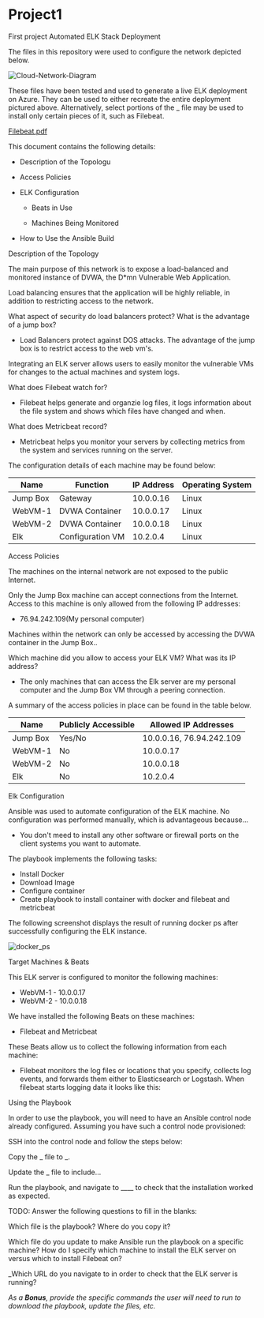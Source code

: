 # Project1
First project 
Automated ELK Stack Deployment

The files in this repository were used to configure the network depicted below.

![Cloud-Network-Diagram](https://user-images.githubusercontent.com/72894197/108268039-dae0f480-7120-11eb-82b0-855704ae507e.png)

These files have been tested and used to generate a live ELK deployment on Azure. They can be used to either recreate the entire deployment pictured above. Alternatively, select portions of the _ file may be used to install only certain pieces of it, such as Filebeat.

[Filebeat.pdf](https://github.com/jjorns20/Project1/files/5998647/Filebeat.pdf)

This document contains the following details:

- Description of the Topologu

- Access Policies

- ELK Configuration

  - Beats in Use

  - Machines Being Monitored

- How to Use the Ansible Build

Description of the Topology

The main purpose of this network is to expose a load-balanced and monitored instance of DVWA, the D*mn Vulnerable Web Application.

Load balancing ensures that the application will be highly reliable, in addition to restricting access to the network.

What aspect of security do load balancers protect? What is the advantage of a jump box?

  - Load Balancers protect against DOS attacks. The advantage of the jump box is to restrict access to the web vm's. 

Integrating an ELK server allows users to easily monitor the vulnerable VMs for changes to the actual machines and system logs.

What does Filebeat watch for?

  - Filebeat helps generate and organzie log files, it logs information about the file system and shows which files have changed and when.

What does Metricbeat record?

  - Metricbeat helps you monitor your servers by collecting metrics from the system and services running on the server.
  
The configuration details of each machine may be found below:


 | Name	       | Function	        | IP Address	| Operating System |
 |-------------|------------------|-------------|------------------|
 | Jump Box	   | Gateway	        | 10.0.0.16	  | Linux            |
 | WebVM-1     | DVWA Container		|	10.0.0.17   | Linux            |
 | WebVM-2     | DVWA Container   |	10.0.0.18	  | Linux            |
 | Elk         | Configuration VM | 10.2.0.4    | Linux            |
Access Policies

The machines on the internal network are not exposed to the public Internet. 

Only the Jump Box machine can accept connections from the Internet. Access to this machine is only allowed from the following IP addresses:

  - 76.94.242.109(My personal computer)

Machines within the network can only be accessed by accessing the DVWA container in the Jump Box..

Which machine did you allow to access your ELK VM? What was its IP address?

  - The only machines that can access the Elk server are my personal computer and the Jump Box VM through a peering connection.
  
A summary of the access policies in place can be found in the table below.

| Name	    | Publicly Accessible |	Allowed IP Addresses     |
|-----------|---------------------|--------------------------|
| Jump Box	| Yes/No	            | 10.0.0.16, 76.94.242.109 | 
| WebVM-1   | No                  | 10.0.0.17                |
| WebVM-2   | No                  | 10.0.0.18                |
|Elk        | No                  | 10.2.0.4                 |

Elk Configuration

Ansible was used to automate configuration of the ELK machine. No configuration was performed manually, which is advantageous because...

 - You don't meed to install any other software or firewall ports on the client systems you want to automate.

The playbook implements the following tasks:

- Install Docker
- Download Image
- Configure container
- Create playbook to install container with docker and filebeat and metricbeat

The following screenshot displays the result of running docker ps after successfully configuring the ELK instance.

![docker_ps](https://user-images.githubusercontent.com/72894197/108277725-bdb32280-712e-11eb-9d3a-3731b8badce5.PNG)

Target Machines & Beats

This ELK server is configured to monitor the following machines:

  - WebVM-1 - 10.0.0.17
  - WebVM-2 - 10.0.0.18

We have installed the following Beats on these machines:

  - Filebeat and Metricbeat

These Beats allow us to collect the following information from each machine:

  - Filebeat monitors the log files or locations that you specify, collects log events, and forwards them either to Elasticsearch or Logstash. When filebeat starts logging data it looks like this:
  
  

Using the Playbook

In order to use the playbook, you will need to have an Ansible control node already configured. Assuming you have such a control node provisioned: 

SSH into the control node and follow the steps below:

Copy the _ file to _.

Update the _ file to include...

Run the playbook, and navigate to ____ to check that the installation worked as expected.

TODO: Answer the following questions to fill in the blanks:

Which file is the playbook? Where do you copy it?

Which file do you update to make Ansible run the playbook on a specific machine? How do I specify which machine to install the ELK server on versus which to install Filebeat on?

_Which URL do you navigate to in order to check that the ELK server is running?

_As a **Bonus**, provide the specific commands the user will need to run to download the playbook, update the files, etc._
